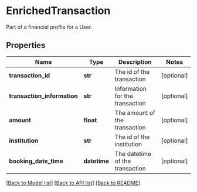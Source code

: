 # EnrichedTransaction

Part of a financial profile for a User.
## Properties
Name | Type | Description | Notes
------------ | ------------- | ------------- | -------------
**transaction_id** | **str** | The id of the transaction | [optional] 
**transaction_information** | **str** | Information for the transaction | [optional] 
**amount** | **float** | The amount of the transaction | [optional] 
**institution** | **str** | The id of the institution | [optional] 
**booking_date_time** | **datetime** | The datetime of the transaction | [optional] 

[[Back to Model list]](../README.md#documentation-for-models) [[Back to API list]](../README.md#documentation-for-api-endpoints) [[Back to README]](../README.md)


